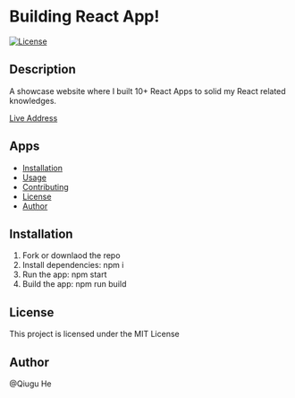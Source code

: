 # Building React App! 

[![License](https://img.shields.io/badge/license-MIT-blue.svg)](https://opensource.org/licenses/MIT)

## Description

A showcase website where I built 10+ React Apps to solid my React related knowledges. 

[Live Address](https://react-home-zeta.vercel.app/)

## Apps

- [Installation](#installation)
- [Usage](#usage)
- [Contributing](#contributing)
- [License](#license)
- [Author](#Author)

## Installation

1. Fork or downlaod the repo
2. Install dependencies: npm i
3. Run the app: npm start
4. Build the app: npm run build

## License

This project is licensed under the MIT License

## Author

@Qiugu He